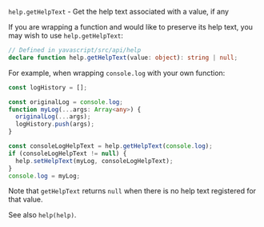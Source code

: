 `help.getHelpText` - Get the help text associated with a value, if any

If you are wrapping a function and would like to preserve its help text, you may wish to use `help.getHelpText`:

```ts
// Defined in yavascript/src/api/help
declare function help.getHelpText(value: object): string | null;
```

For example, when wrapping `console.log` with your own function:

```ts
const logHistory = [];

const originalLog = console.log;
function myLog(...args: Array<any>) {
  originalLog(...args);
  logHistory.push(args);
}

const consoleLogHelpText = help.getHelpText(console.log);
if (consoleLogHelpText != null) {
  help.setHelpText(myLog, consoleLogHelpText);
}
console.log = myLog;
```

Note that `getHelpText` returns `null` when there is no help text registered for that value.

See also `help(help)`.
